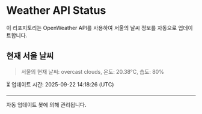 
# Weather API Status

이 리포지토리는 OpenWeather API를 사용하여 서울의 날씨 정보를 자동으로 업데이트합니다.

## 현재 서울 날씨
> 서울의 현재 날씨: overcast clouds, 온도: 20.38°C, 습도: 80%

⏳ 업데이트 시간: 2025-09-22 14:18:26 (UTC)

---
자동 업데이트 봇에 의해 관리됩니다.
